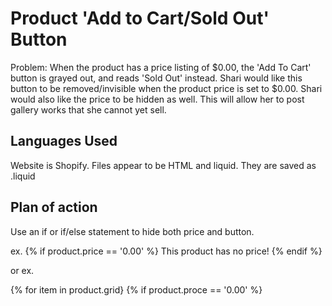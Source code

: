 # Product 'Add to Cart/Sold Out' Button

Problem: When the product has a price listing of $0.00, the 'Add To Cart' button is grayed out, and reads 'Sold Out' instead. Shari would like this button to be removed/invisible when the product price is set to $0.00. Shari would also like the price to be hidden as well. This will allow her to post gallery works that she cannot yet sell.

## Languages Used

Website is Shopify. Files appear to be HTML and liquid. They are saved as .liquid

## Plan of action

Use an if or if/else statement to hide both price and button.

ex. {% if product.price == '0.00' %}
        This product has no price!
    {% endif %}

or ex.

{% for item in product.grid}
    {% if product.proce == '0.00' %}